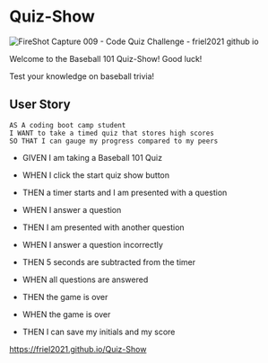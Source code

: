 # Quiz-Show

![FireShot Capture 009 - Code Quiz Challenge - friel2021 github io](https://user-images.githubusercontent.com/87154134/128281954-3ef4f1a0-20ba-4355-b16a-593acc81aa12.png)

Welcome to the Baseball 101 Quiz-Show! Good luck!

Test your knowledge on baseball trivia!

## User Story

```
AS A coding boot camp student
I WANT to take a timed quiz that stores high scores
SO THAT I can gauge my progress compared to my peers
```

- GIVEN I am taking a Baseball 101 Quiz

- WHEN I click the start quiz show button
- THEN a timer starts and I am presented with a question

- WHEN I answer a question
- THEN I am presented with another question

- WHEN I answer a question incorrectly
- THEN 5 seconds are subtracted from the timer

- WHEN all questions are answered
- THEN the game is over

- WHEN the game is over
- THEN I can save my initials and my score

https://friel2021.github.io/Quiz-Show
